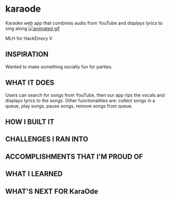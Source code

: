 # karaode
Karaoke web app that combines audio from YouTube and displays lyrics to sing along
[![animated gif](photos/.gif)](https://invis.io/SGB0U0AD7
 "Click to try out the KaraOde App")

MLH for HackEmory V


## INSPIRATION
Wanted to make something socially fun for parties.

## WHAT IT DOES
Users can search for songs from YouTube, then our app rips the vocals and displays lyrics to the songs. Other functionalities are: collect songs in a queue, play songs, pause songs, remove songs from queue.

## HOW I BUILT IT

## CHALLENGES I RAN INTO

## ACCOMPLISHMENTS THAT I'M PROUD OF

## WHAT I LEARNED

## WHAT'S NEXT FOR KaraOde
